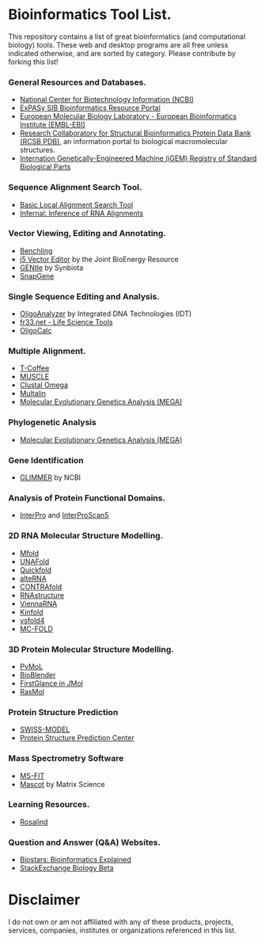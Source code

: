 # Bioinformatics Tool List.

This repository contains a list of great bioinformatics (and computational biology) tools. These web and desktop programs are all free unless indicated otherwise, and are sorted by category. Please contribute by forking this list!

### General Resources and Databases.

- [National Center for Biotechnology Information (NCBI)](http://www.ncbi.nlm.nih.gov/)
- [ExPASy SIB Bioinformatics Resource Portal](http://www.expasy.org/)
- [European Molecular Biology Laboratory - European Bioinformatics Institute (EMBL-EBI)](http://www.ebi.ac.uk/)
- [Research Collaboratory for Structural Bioinformatics Protein Data Bank (RCSB PDB)](http://www.rcsb.org/pdb/home/home.do), an information portal to biological macromolecular structures.
- [Internation Genetically-Engineered Machine (iGEM) Registry of Standard Biological Parts](http://parts.igem.org/Main_Page)

### Sequence Alignment Search Tool.

- [Basic Local Alignment Search Tool](http://blast.ncbi.nlm.nih.gov/Blast.cgi)
- [Infernal: Inference of RNA Alignments](http://infernal.janelia.org/)

### Vector Viewing, Editing and Annotating.

- [Benchling](https://benchling.com/)
- [j5 Vector Editor](http://j5.jbei.org/VectorEditor/VectorEditor.html) by the Joint BioEnergy Resource
- [GENtle](https://gentle.synbiota.com/) by Synbiota
- [SnapGene](http://www.snapgene.com/)

### Single Sequence Editing and Analysis.

- [OligoAnalyzer](http://www.idtdna.com/analyzer/applications/oligoanalyzer/Default.aspx) by Integrated DNA Technologies (IDT)
- [fr33.net - Life Science Tools](http://www.fr33.net/index.php)
- [OligoCalc](http://www.basic.northwestern.edu/biotools/OligoCalc.html)

### Multiple Alignment.

- [T-Coffee](http://tcoffee.crg.cat/apps/tcoffee/index.html)
- [MUSCLE](http://www.ebi.ac.uk/Tools/msa/muscle/)
- [Clustal Omega](https://www.ebi.ac.uk/Tools/msa/clustalo/)
- [Multalin](http://multalin.toulouse.inra.fr/multalin/)
- [Molecular Evolutionary Genetics Analysis (MEGA)](http://www.megasoftware.net/)

### Phylogenetic Analysis

- [Molecular Evolutionary Genetics Analysis (MEGA)](http://www.megasoftware.net/)

### Gene Identification

- [GLIMMER](http://www.ncbi.nlm.nih.gov/genomes/MICROBES/glimmer_3.cgi) by NCBI

### Analysis of Protein Functional Domains.

- [InterPro](http://www.ebi.ac.uk/interpro/) and [InterProScan5](http://www.ebi.ac.uk/Tools/pfa/iprscan5/)

### 2D RNA Molecular Structure Modelling.

- [Mfold](http://mfold.rna.albany.edu/?q=mfold)
- [UNAFold](http://mfold.rna.albany.edu/?q=unafold-man-pages)
- [Quickfold](http://mfold.rna.albany.edu/?q=DINAMelt/Quickfold)
- [alteRNA](http://compbio.cs.sfu.ca/nwp-content/software/taverna/)
- [CONTRAfold](http://contra.stanford.edu/contrafold/)
- [RNAstructure](http://rna.urmc.rochester.edu/rnastructure.html)
- [ViennaRNA](http://www.tbi.univie.ac.at/RNA/)
- [Kinfold](http://www.tbi.univie.ac.at/~xtof/RNA/Kinfold/)
- [vsfold4](http://www.rna.it-chiba.ac.jp/~vsfold/vsfold4/)
- [MC-FOLD](http://www.major.iric.ca/MC-Fold/)

### 3D Protein Molecular Structure Modelling.

- [PyMoL](http://pymol.org/pymol)
- [BioBlender](http://www.bioblender.eu/)
- [FirstGlance in JMol](http://bioinformatics.org/firstglance/fgij/)
- [RasMol](http://www.rasmol.org/)

### Protein Structure Prediction

- [SWISS-MODEL](http://swissmodel.expasy.org/?pid=smh01)
- [Protein Structure Prediction Center](http://predictioncenter.org/)

### Mass Spectrometry Software

- [MS-FIT](http://prospector.ucsf.edu/prospector/cgi-bin/msform.cgi?form=msfitstandard)
- [Mascot](http://www.matrixscience.com/) by Matrix Science

### Learning Resources.

- [Rosalind](http://rosalind.info/problems/locations/)

### Question and Answer (Q&A) Websites.

- [Biostars: Bioinformatics Explained](https://www.biostars.org/)
- [StackExchange Biology Beta](http://biology.stackexchange.com/)

# Disclaimer

I do not own or am not affiliated with any of these products, projects, services, companies, institutes or organizations referenced in this list.